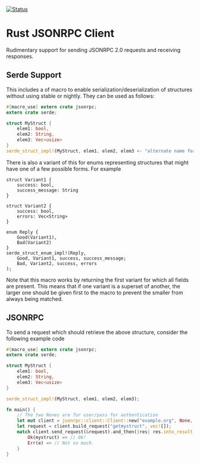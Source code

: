 [![Status](https://travis-ci.org/apoelstra/rust-jsonrpc.png?branch=master)](https://travis-ci.org/apoelstra/rust-json)

# Rust JSONRPC Client

Rudimentary support for sending JSONRPC 2.0 requests and receiving responses.

## Serde Support

This includes a of macro to enable serialization/deserialization of
structures without using stable or nightly. They can be used as follows:
```rust
#[macro_use] extern crate jsonrpc;
extern crate serde;

struct MyStruct {
    elem1: bool,
    elem2: String,
    elem3: Vec<usize>
}
serde_struct_impl!(MyStruct, elem1, elem2, elem3 <- "alternate name for elem3");
```

There is also a variant of this for enums representing structures that might
have one of a few possible forms. For example
```
struct Variant1 {
    success: bool,
    success_message: String
}

struct Variant2 {
    success: bool,
    errors: Vec<String>
}

enum Reply {
    Good(Variant1),
    Bad(Variant2)
}
serde_struct_enum_impl!(Reply,
    Good, Variant1, success, success_message;
    Bad, Variant2, success, errors
);
```
Note that this macro works by returning the first variant for which all
fields are present. This means that if one variant is a superset of another,
the larger one should be given first to the macro to prevent the smaller
from always being matched.

## JSONRPC

To send a request which should retrieve the above structure, consider the following
example code

```rust
#[macro_use] extern crate jsonrpc;
extern crate serde;

struct MyStruct {
    elem1: bool,
    elem2: String,
    elem3: Vec<usize>
}

serde_struct_impl!(MyStruct, elem1, elem2, elem3);

fn main() {
    // The two Nones are for user/pass for authentication
    let mut client = jsonrpc::client::Client::new("example.org", None, None);
    let request = client.build_request("getmystruct", vec![]);
    match client.send_request(&request).and_then(|res| res.into_result::<MyStruct>()) {
        Ok(mystruct) => // Ok!
        Err(e) => // Not so much.
    }
}

```


